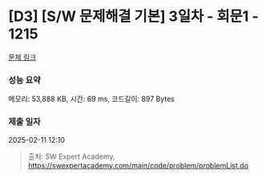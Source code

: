 # [D3] [S/W 문제해결 기본] 3일차 - 회문1 - 1215 

[문제 링크](https://swexpertacademy.com/main/code/problem/problemDetail.do?contestProbId=AV14QpAaAAwCFAYi) 

### 성능 요약

메모리: 53,888 KB, 시간: 69 ms, 코드길이: 897 Bytes

### 제출 일자

2025-02-11 12:10



> 출처: SW Expert Academy, https://swexpertacademy.com/main/code/problem/problemList.do